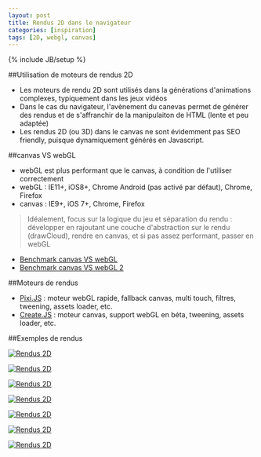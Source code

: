 ```yaml
---
layout: post
title: Rendus 2D dans le navigateur
categories: [inspiration]
tags: [2D, webgl, canvas]
---
```

{% include JB/setup %}

##Utilisation de moteurs de rendus 2D
- Les moteurs de rendu 2D sont utilisés dans la générations d'animations complexes, typiquement dans les jeux vidéos
- Dans le cas du navigateur, l'avènement du canevas permet de générer des rendus et de s'affranchir de la manipulaiton de HTML (lente et peu adaptée)
- Les rendus 2D (ou 3D) dans le canvas ne sont évidemment pas SEO friendly, puisque dynamiquement générés en Javascript.

##canvas VS webGL
- webGL est plus performant que le canvas, à condition de l'utiliser correctement
- webGL : IE11+, iOS8+, Chrome Android (pas activé par défaut), Chrome, Firefox
- canvas : IE9+, iOS 7+, Chrome, Firefox

> Idéalement, focus sur la logique du jeu et séparation du rendu : développer en rajoutant une couche d'abstraction sur le rendu (drawCloud), rendre en canvas, et si pas assez performant, passer en webGL

- [Benchmark canvas VS webGL](https://www.scirra.com/blog/58/html5-2d-gaming-performance-analysis)
- [Benchmark canvas VS webGL 2](https://developer.tizen.org/dev-guide/2.2.1/org.tizen.web.appprogramming/html/guide/w3c_guide/graphics_guide/performance_comparison.htm)


##Moteurs de rendus
- [Pixi.JS](http://www.pixijs.com) : moteur webGL rapide, fallback canvas, multi touch, filtres, tweening, assets loader, etc.
- [Create.JS](http://www.createjs.com) : moteur canvas, support webGL en béta, tweening, assets loader, etc.

##Exemples de rendus

[![Rendus 2D](http://haveidols.com/grabs/Screen%20Shot%202014-06-18%20at%2017.58.00.png)](http://foodpornindex.com)

[![Rendus 2D](http://haveidols.com/grabs/Screen%20Shot%202014-06-18%20at%2018.00.13.png)](http://www.mcdonalds.co.uk/ukhome/promotions/saver-2014.html)

[![Rendus 2D](http://haveidols.com/grabs/Screen%20Shot%202014-06-18%20at%2017.56.58.png)](http://dougaitkenthesource.com)

[![Rendus 2D](http://haveidols.com/grabs/Screen%20Shot%202014-06-18%20at%2018.00.46.png)](http://christmasexperiments.com/2013/23)

[![Rendus 2D](http://haveidols.com/grabs/Screen%20Shot%202014-06-18%20at%2018.01.37.png)](http://flashvhtml.com)

[![Rendus 2D](http://haveidols.com/grabs/Screen%20Shot%202014-06-18%20at%2018.02.12.png)](http://www.goodboydigital.com/runpixierun)

[![Rendus 2D](http://haveidols.com/grabs/Screen%20Shot%202014-06-18%20at%2018.03.49.png)](http://www.theleisuresociety.co.uk/fightforeveryone)